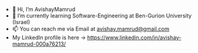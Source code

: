 - 👋 Hi, I’m AvishayMamrud
- 🌱 I’m currently learning Software-Engineering at Ben-Gurion University (Israel)
- 📫 You can reach me via Email at avishay.mamrud@gmail.com
- My LinkedIn profile is here -> https://www.linkedin.com/in/avishay-mamrud-000a76213/
